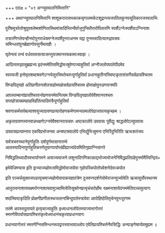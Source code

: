 +++
title = "०९ अग्न्युपघातनिमित्तानि"

+++
अथाग्न्युपघातनिमित्तानि श्वशूकरारासभकाकसृगालमर्कटशूद्रान्त्यजपतितकुनपसूतिकारजस्वलाभिः

पुरीषमूत्ररेतोश्रुपूयश्लेष्मशोणितास्थिमांसादिभिरन्यैर्वाजुगुप्सितैरारोपितारणि स्पर्शैऽग्नेःस्पर्शेवाऽग्निनाशः

तत्रारणिगतेवन्हौनष्टेपुनराधेयमग्नेःस्पर्शेपुनराधानम यद्वा पुनस्त्वादित्यारुद्रावसवः समिन्धतांपुनर्ब्रह्माणोवसुनीथयज्ञैः ।

घृतेनत्वं तन्वं वर्धयस्वसत्याःसन्तुयजमानस्यकामाःस्वाहा ।

आदित्यरुद्रवसुब्रह्मभ्य इदंनममेतिसमिद्धोमःस्रुवेणाज्याहुतिर्वा अग्नौजलोपघातेपीदमेव

स्वस्यजी इनोमृतशब्दश्रवणेऽग्नयेसुरभिमतेचरुःपूर्णाहुतिर्वा प्रधानाहुतीनांस्विष्टकृतासंसर्गेसर्वप्रायश्चित्तम

पिण्डपितृयज्ञे अतिप्रणीतनाशेतत्राहोमपक्षेसर्वप्रायश्चित्तम होमपक्षेपुनःप्रणयनमपि

आपस्तम्बानांप्रायश्चित्तान्तेप्रणयनमेवनित्यम पिण्डपितृयज्ञलोपेवैश्वानरश्चरुः सप्तहोत्राख्यमहाहविर्होतेत्यादिमंत्रैःपूर्णाहुतिर्वा

श्रवणाकर्मसर्पबल्याश्वयुज्याग्रयणप्रत्यारोहणकर्मणामन्यतमलोपेप्राजापत्यकृच्छम ।

अकृताग्रयणस्यनवान्नभक्षणेऽग्नयेवैश्वानरायचरुः अष्टकालोपे उपवासः पूर्वेद्युः श्राद्धलोपेऽप्युपवासः

उपवासप्रत्याम्नाय एकविप्रभोजनवा अन्वष्टक्यालोपे एभिर्द्युभिःसुमना एभिरिंदुभिरिति ऋचःशतंजपः

सर्वत्रचरुस्थानेपूर्णाहुतिः दर्शपूर्णमासानारम्भे आलस्यादिनापूर्णाहुतिकरणेतुयागपर्याप्तंव्रीह्याज्यंदेयमितिगृह्याग्निसागरे

निषिद्धतिथ्यादौस्वभार्यागमने अयाज्ययाजने लशुनादिगणिकान्नाद्यभोज्यभोजनेनिषिद्धप्रतिग्रहेपुनर्मामैत्विन्द्रियं०

इमेयेधिष्ण्यास इति द्वाभ्याज्यहोमःसमिद्धोमोवाजपोवा गृहोपरिकपोतोपवेशनेदेवाःकपोत

इति पञ्चर्चसूक्तजपःप्रत्यृचमाज्यहोमोवापाकयज्ञतंत्रेण दुःस्वप्नदर्शनेयोमेराजन्युज्योवेति ऋचासूर्योपस्थानम

आतुरत्वनाशाययक्ष्मरोगनाशायवामुञ्चामित्वेतिसूक्तेनप्रत्यृचंचरोर्होमः यक्ष्मनाशायेदंनममेतिपञ्चसुत्यागः

षष्ठंस्विष्टकृदिति प्रोक्षणीप्रणीतास्थजलानांबिन्दुपातेस्त्रावेवा आपोहिष्ठेतितृचेनपुनःपूरणम

ततंमे अपस्तदुतायते इत्यृचाज्याहुतिः इध्माधानलोपेतस्याज्यभागोत्तरं स्मरणेविपर्यासप्रायश्चित्तंकृत्वेध्माधानंचकृत्वाप्रधानयागः

प्रधानयागोत्तरं स्मरणेग्निसमिन्धनरूपद्वारस्याभावाल्लोप एवेतिप्रायश्चित्तेनैवसिद्धिः अन्याङ्गेष्वप्येवमूह्यम ॥
